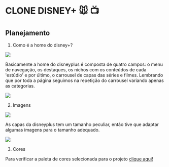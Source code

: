# CLONE DISNEY+ :mouse: :tv:

## Planejamento

1. Como é a home do disney+?

![]("https://github.com/cabarros3/web_developer/blob/master/clone-disneyplus/midia/projeto/home.png")

Basicamente a home do disneyplus é composta de quatro campos: o menu de navegação, os destaques, os nichos com os conteúdos de cada 'estúdio' e por último, o carrousel de capas das séries e filmes. Lembrando que por toda a página seguimos na repetição do carrousel variando apenas as categorias.

![](C:\workspace\clone-disneyplus\midia\projeto\projeto.png)

2. Imagens

![](C:\workspace\clone-disneyplus\midia\capas\capa1.jpg)

As capas da disneyplus tem um tamanho peculiar, então tive que adaptar algumas imagens para o tamanho adequado.

![](C:\workspace\clone-disneyplus\midia\projeto\tamanho-img.PNG)

3. Cores

Para verificar a paleta de cores selecionada para o projeto [clique aqui!](https://coolors.co/13151f-000102-f2f1ea-ffffff-050609)

